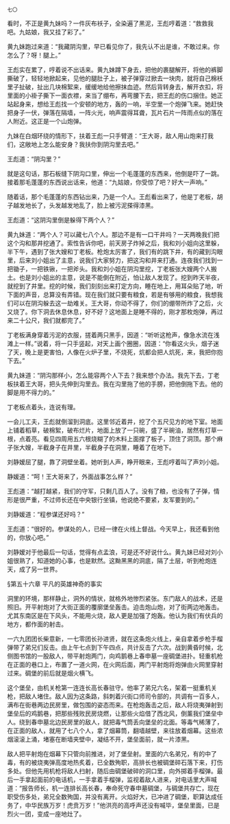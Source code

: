     七〇 

   看时，不正是黄九妹吗？一件灰布袄子，全染遍了黑泥，王彪哼着道：“救救我吧。九姑娘，我又挂了彩了。”

   黄九妹跑过来道：“我藏阴沟里，早已看见你了，我先认不出是谁，不敢过来。你怎么了？呀！腿上。”

   王彪实在累了，哼着说不出话来。黄九妹蹲下身去，把他的裹腿解开，将他的裤脚撕破了，轻轻地掀起来，见他的腿肚子上，被子弹穿过掀去一块肉，就将自己棉袄里子扯破，扯出几块棉絮来，缓缓地给他擦抹血迹。然后背转身去，解开衣扣，将里面的小褂子撕下一面衣襟，来当了绷布，再弯腰下去，把王彪的伤口捆住。她正站起身来，想给王彪找一个安顿的地方，轰的一响，半空里一个炮弹飞来。她赶快把身子一伏，弹落在隔墙，一阵火光，响声震得耳聋，瓦片石片一阵雨点似的落在人附近。这正是一个山炮弹。

   九妹在白烟环绕的情形下，扶着王彪一只手臂道：“王大哥，敌人用山炮来打我们，这敞地上怎么能安身？我扶你到阴沟里去吧。”

   王彪道：“阴沟里？”

   就是这句话，那石板缝下阴沟口里，伸出一个毛蓬蓬的东西来，他倒是吓了一跳。接着那毛蓬蓬的东西说出话来，他道：“九姑娘，你受惊了吧？好大一声响。”

   随着话，那个毛蓬蓬的东西钻出来，乃是一个人。王彪看出来了，他是丁老板，胡子越发地长了，头发越发地乱了，脸上被污泥搽得漆黑。

   王彪道：“这阴沟里倒是躲得下两个人？”

   黄九妹道：“两个人？可以藏七八个人。那边不是有一口干井吗？一天两晚我们把这个沟和那井挖通了。索性告诉你吧，前天房子炸掉之后，我和刘小姐向这里躲，半下午，遇到了张大嫂和丁老板。枪炮太厉害了，我们有的跳下井，有的藏到沟眼里，后来刘小姐出了主意，说我们大家努力，把这沟和井来打通。连夜我们找到一把锄子，一把铁锹，一把斧头。我和刘小姐在阴沟里挖，丁老板张大嫂两个人搬土。也是刘小姐出的主意，说是不能倒在附近，怕让敌人发现了。挖到昨天半夜，就挖到了井里。挖的时候，我们刻刻出来打定方向，睡在地上，用耳朵贴了地，听下面的声音，总算没有弄错。现在我们就只要有粮食，若是有够用的粮食，我想我们可以在阴沟躲去这一劫难关。王大哥，你动不得了，你们的绷带所炸了之后，火又烧了。你下洞去休息休息，好不好？这地面上是睡不得的，刚才那枚炮弹，再过来二十公尺，我们就都完了。”

   丁老板满身穿着污泥的衣服，搓着两只黑手，因道：“听听这枪声，像急水流在浅滩上一样。”说着，将一只手竖起，对天上画个圈圈，因道：“你看这火头，烟子迷了天，晚上是更害怕，人像在火炉子里，不烧死，炕都会把人炕死，来，我把你抱下去。”

   黄九妹道：“阴沟那样小，怎么能容两个人下去？我来想个办法。我先下去，丁老板扶着王大哥，把头先伸到沟里去。我在沟里拖了他的手膀，把他倒拖下去。他的脚是用不得力的。”

   丁老板点着头，连说有理。

   一会儿工夫，王彪就倒溜到洞底。这里邻近着井，挖了个五尺见方的地下室。地面上铺着稻草，破棉絮，破布烂片，地面上放了一只碗，盛了半碗油，居然有灯草一根，点着亮。看见四周用五六根烧糊了的木料上面撑了板子，顶住了洞顶。那个麻子张大嫂，半截身子在井里，半截身子在洞里，睡着了在地下。

   刘静嫒屈了腿，靠了洞壁坐着。她听到人声，睁开眼来，王彪哼着叫了声刘小姐。

   静媛道：“呵！王大哥来了，外面战事怎么样？”

   王彪道：“越打越紧，我们的守军，只剩几百人了。没有了粮，也没有了子弹，情形是很严重，不过师长还在中央银行坐镇，他说绝不要紧，友军要到的。”

   刘静媛道：“程参谋还好吗？”

   王彪道：“很好的。参谋处的人，已经一律在火线上督战。今天早上，我还看到他的，你放心吧。”

   刘静嫒对于他最后一句话，觉得有点孟浪，可是还不好说什么。黄九妹已经对刘小姐很熟了，知道她的心事，也是默然。这黝黑黑的洞底，隔了土层，听到枪炮连天，成了另一世界。

   §第五十六章 平凡的英雄神奇的事实

   洞里的环境，那样静止，洞外的情状，就格外地惨烈紧张。东门敌人的战术，还是照旧。开平射炮对了大街正面的覆廓堡垒轰击。迫击炮山炮，对了街两边地轰击。尤其东南区是在下风头，不能用火烧，敌人更是加强了炮轰。他认为我们有伏兵的地方，都作面的射击。

   一六九团团长柴意新，一七零团长孙进贤，就在这条炮火线上，亲自拿着步枪手榴弹带了弟兄们反击。由上午七点到下午四点，共计反击了六次。战到黄昏时候，北侧图书馆的一股敌人，带平射炮两门，向鸡鹅巷上春申墓一座碉堡进扑。轻重机枪在正面的巷口上，布置了一道火网，在火网后面，两门平射炮将炮弹由火网里穿射过来。碉堡的前后就是烟火横飞。

   这个堡垒，由机关枪第一连连长高长春驻守。他率了弟兄六名，架着一挺重机关枪，把敌人堵住。敌人因为这条路，斜刺着兴街口师司令部的，共调有一百多人，满布在街巷两边民房里，做包围的姿态而来。在枪炮轰击之后，敌人将烧夷弹射到堡垒后的鸡鹅巷，把那些残败民房烧燃，让那些火焰借了西北风，倒薰我们堡垒中人。绕到春申墓北边民房里的敌人，就把毒气筒丢向堡垒的北面。等毒气稀薄了，在正面的敌人，就用了七八个人，拿了烟幕筒，翻墙越壁，来往放着烟幕。这些浓烟滚滚上涌，堵塞在断墙夹壁中，凝结不开，堡垒面前，就一片漆黑。

   敌人把平射炮在烟幕下只管向前推进，对了堡垒射。里面的六名弟兄，有的中了毒，有的被烧夷弹高度地热炙着，已全数殉职，高排长也被碉堡碎石落下来，打伤多处。但他先用机枪将敌人扫射，随后由碉堡破碎的洞口里，向外掷着手榴弹。最后一手拿起面前的电话机，一手拿着手榴弹，监视着敌人进来，对电话里大声喊道：“报告师长，机一连排长高长春，奉命死守春申墓碉堡，与碉堡共存亡，现在职受伤多处，弟兄全数殉国，并没有离开。火焰好大，已冲进了碉堡，职算达成任务了，中华民族万岁！虎贲万岁！”他洪亮的高呼声还没有喊毕，堡垒里面，已是烈火一团，变成一座地灶了。


